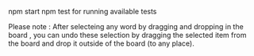 npm start
npm test for running available tests

Please note : After selecteing any word by dragging and dropping in the board , you can undo these selection by dragging the selected item from the board and drop it outside of the board (to any place).
